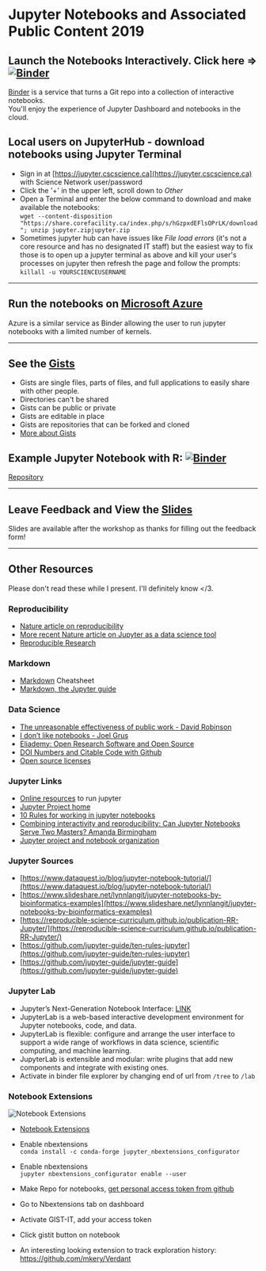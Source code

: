 Jupyter Notebooks and Associated Public Content 2019
===

## Launch the Notebooks Interactively. Click here => [![Binder](https://mybinder.org/badge_logo.svg)](https://mybinder.org/v2/gh/TheZetner/jupyter-examples-2019/master)

[Binder](https://gke.mybinder.org/) is a service that turns a Git repo into a collection of interactive notebooks.  
You'll enjoy the experience of Jupyter Dashboard and notebooks in the cloud.

## Local users on JupyterHub - download notebooks using Jupyter Terminal
* Sign in at [https://jupyter.cscscience.ca](https://jupyter.cscscience.ca) with Science Network user/password
* Click the '+' in the upper left, scroll down to _Other_
* Open a Terminal and enter the below command to download and make available the notebooks:  
```wget --content-disposition "https://share.corefacility.ca/index.php/s/hGzpxdEFlsOPrLK/download"; unzip jupyter.zipjupyter.zip```
* Sometimes jupyter hub can have issues like _File load errors_ (it's not a core resource and has no designated IT staff) but the easiest way to fix those is to open up a jupyter terminal as above and kill your user's processes on jupyter then refresh the page and follow the prompts: ```killall -u YOURSCIENCEUSERNAME```

---
## Run the notebooks on [Microsoft Azure](https://notebooks.azure.com/TheZetner/projects/jupyter-examples-2019)

Azure is a similar service as Binder allowing the user to run jupyter notebooks with a limited number of kernels.

---

## See the [Gists](https://gist.github.com/TheZetner) 
* Gists are single files, parts of files, and full applications to easily share with other people. 
* Directories can't be shared 
* Gists can be public or private
* Gists are editable in place
* Gists are repositories that can be forked and cloned
* [More about Gists](https://help.github.com/en/articles/about-gists)

## Example Jupyter Notebook with R: [![Binder](http://mybinder.org/badge_logo.svg)](http://mybinder.org/v2/gh/binder-examples/r/master?filepath=index.ipynb)

[Repository](https://github.com/binder-examples/r)

---

## Leave Feedback and View the [Slides](https://forms.gle/MTRRMaa3ScVGNWYu9)
Slides are available after the workshop as thanks for filling out the feedback form!

---

## Other Resources
Please don't read these while I present. I'll definitely know </3.

### Reproducibility
*   [Nature article on reproducibility](https://www.nature.com/news/1-500-scientists-lift-the-lid-on-reproducibility-1.19970)
*   [More recent Nature article on Jupyter as a data science tool](https://www.nature.com/articles/d41586-018-07196-1)
*   [Reproducible Research](https://github.com/Reproducible-Science-Curriculum/introduction-RR-Jupyter/blob/gh-pages/notebooks/Intro-to-reproducible-research.ipynb)


### Markdown 

*   [Markdown](https://github.com/adam-p/markdown-here/wiki/Markdown-Cheatsheet) Cheatsheet
*   [Markdown, the Jupyter guide](https://medium.com/ibm-data-science-experience/markdown-for-jupyter-notebooks-cheatsheet-386c05aeebed)


### Data Science

*   [The unreasonable effectiveness of public work - David Robinson](https://resources.rstudio.com/rstudio-conf-2019/the-unreasonable-effectiveness-of-public-work)
*   [I don’t like notebooks - Joel Grus](https://docs.google.com/presentation/d/1n2RlMdmv1p25Xy5thJUhkKGvjtV-dkAIsUXP-AL4ffI/edit#slide=id.g37ce315c78_0_13)
*   [Eliademy: Open Research Software and Open Source](https://eliademy.com/catalog/oer/module-5-open-research-software-and-open-source.html)
*   [DOI Numbers and Citable Code with Github](https://guides.github.com/activities/citable-code/)
*   [Open source licenses](https://opensource.org/licenses)


### Jupyter Links

*   [Online resources](https://www.dataschool.io/cloud-services-for-jupyter-notebook/#howtochoosetherightserviceforyou) to run jupyter
*   [Jupyter Project home](https://jupyter.org/)
*   [10 Rules for working in jupyter notebooks](https://github.com/jupyter-guide/ten-rules-jupyter)
*   [Combining interactivity and reproducibility: Can Jupyter Notebooks Serve Two Masters? Amanda Birmingham](http://compbio.ucsd.edu/wp-content/uploads/2018/07/20180405_can_jupyter_notebooks_serve_two_masters_flattened.pdf)
*   [Jupyter project and notebook organization](https://pbpython.com/notebook-process.html)


### Jupyter Sources

*   [https://www.dataquest.io/blog/jupyter-notebook-tutorial/](https://www.dataquest.io/blog/jupyter-notebook-tutorial/)
*   [https://www.slideshare.net/lynnlangit/jupyter-notebooks-by-bioinformatics-examples](https://www.slideshare.net/lynnlangit/jupyter-notebooks-by-bioinformatics-examples)
*   [https://reproducible-science-curriculum.github.io/publication-RR-Jupyter/](https://reproducible-science-curriculum.github.io/publication-RR-Jupyter/)
*   [https://github.com/jupyter-guide/ten-rules-jupyter](https://github.com/jupyter-guide/ten-rules-jupyter)
*   [https://github.com/jupyter-guide/jupyter-guide](https://github.com/jupyter-guide/jupyter-guide)

### Jupyter Lab

*   Jupyter’s Next-Generation Notebook Interface: [LINK](https://blog.jupyter.org/jupyterlab-is-ready-for-users-5a6f039b8906)
*   JupyterLab is a web-based interactive development environment for Jupyter notebooks, code, and data.
*   JupyterLab is flexible: configure and arrange the user interface to support a wide range of workflows in data science, scientific computing, and machine learning. 
*   JupyterLab is extensible and modular: write plugins that add new components and integrate with existing ones.
*   Activate in binder file explorer by changing end of url from ```/tree``` to ```/lab```

### Notebook Extensions

![Notebook Extensions](https://miro.medium.com/max/1000/1*hRhdOuS-4NxEyd4Yqlzwxg.png)
*   [Notebook Extensions](https://towardsdatascience.com/jupyter-notebook-extensions-517fa69d2231)
*   Enable nbextensions  
    ```conda install -c conda-forge jupyter_nbextensions_configurator```
*   Enable nbextensions  
    ```jupyter nbextensions_configurator enable --user```
*   Make Repo for notebooks, [get personal access token from github](https://help.github.com/en/articlescreating-a-personal-access-token-for-the-command-line)
*   Go to Nbextensions tab on dashboard
*   Activate GIST-IT, add your access token
*   Click gistit button on notebook

* An interesting looking extension to track exploration history: https://github.com/mkery/Verdant
